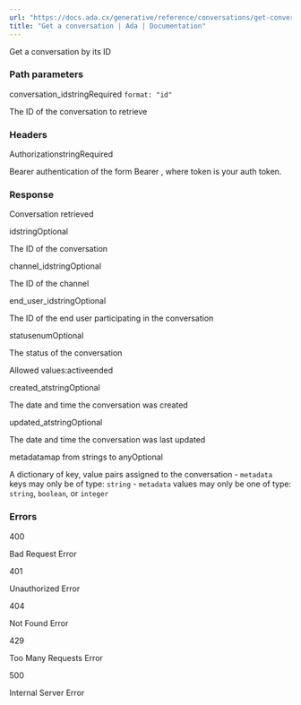 ```yaml
---
url: "https://docs.ada.cx/generative/reference/conversations/get-conversation-by-id"
title: "Get a conversation | Ada | Documentation"
---
```


Get a conversation by its ID

### Path parameters

conversation\_idstringRequired `format: "id"`

The ID of the conversation to retrieve

### Headers

AuthorizationstringRequired

Bearer authentication of the form Bearer <token>, where token is your auth token.

### Response

Conversation retrieved

idstringOptional

The ID of the conversation

channel\_idstringOptional

The ID of the channel

end\_user\_idstringOptional

The ID of the end user participating in the conversation

statusenumOptional

The status of the conversation

Allowed values:activeended

created\_atstringOptional

The date and time the conversation was created

updated\_atstringOptional

The date and time the conversation was last updated

metadatamap from strings to anyOptional

A dictionary of key, value pairs assigned to the conversation - `metadata` keys may only be of type: `string` \- `metadata` values may only be one of type: `string`, `boolean`, or `integer`

### Errors

400

Bad Request Error

401

Unauthorized Error

404

Not Found Error

429

Too Many Requests Error

500

Internal Server Error